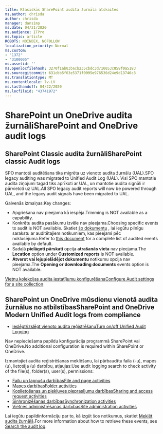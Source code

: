 ```yaml
---
title: Klasiskās SharePoint audita žurnāla atskaites
ms.author: chrisda
author: chrisda
manager: dansimp
ms.date: 04/21/2020
ms.audience: ITPro
ms.topic: article
ROBOTS: NOINDEX, NOFOLLOW
localization_priority: Normal
ms.custom:
- "1372"
- "3100005"
ms.assetid: ''
ms.openlocfilehash: 3270f1ab03bacb235cbdc3d710053c858f0a5183
ms.sourcegitcommit: 631cbb5f03e5371f0995e976536d24e9d13746c3
ms.translationtype: MT
ms.contentlocale: lv-LV
ms.lasthandoff: 04/22/2020
ms.locfileid: "43741972"
---
```

# <a name="sharepoint-and-onedrive-audit-logs"></a><span data-ttu-id="c97b0-102">SharePoint un OneDrive audita žurnāli</span><span class="sxs-lookup"><span data-stu-id="c97b0-102">SharePoint and OneDrive audit logs</span></span>

## <a name="sharepoint-classic-audit-logs"></a><span data-ttu-id="c97b0-103">SharePoint Classic audita žurnāli</span><span class="sxs-lookup"><span data-stu-id="c97b0-103">SharePoint classic Audit logs</span></span>

<span data-ttu-id="c97b0-104">SPO mantotā auditēšana tika migrēta uz vienoto audita žurnālu (UAL).</span><span class="sxs-lookup"><span data-stu-id="c97b0-104">SPO legacy auditing was migrated to Unified Audit Log (UAL).</span></span> <span data-ttu-id="c97b0-105">Visi SPO mantotie audita ziņojumi tagad tiks aprīkoti ar UAL, un mantotie audita signāli ir pārvietoti uz UAL.</span><span class="sxs-lookup"><span data-stu-id="c97b0-105">All SPO legacy audit reports will now be powered through UAL, and the legacy audit signals have been migrated to UAL.</span></span>

<span data-ttu-id="c97b0-106">Galvenās izmaiņas:</span><span class="sxs-lookup"><span data-stu-id="c97b0-106">Key changes:</span></span>

* <span data-ttu-id="c97b0-107">Apgriešana nav pieejama kā iespēja.</span><span class="sxs-lookup"><span data-stu-id="c97b0-107">Trimming is NOT available as a capability.</span></span>
* <span data-ttu-id="c97b0-108">Konkrētu audita pasākumu izvēle nav pieejama.</span><span class="sxs-lookup"><span data-stu-id="c97b0-108">Choosing specific events to audit is NOT available.</span></span> <span data-ttu-id="c97b0-109">Skatiet [šo dokumentu](https://docs.microsoft.com/office365/securitycompliance/search-the-audit-log-in-security-and-compliance) , lai iegūtu pilnīgu sarakstu ar auditētajiem notikumiem, kas pieejami pēc noklusējuma.</span><span class="sxs-lookup"><span data-stu-id="c97b0-109">Refer to [this document](https://docs.microsoft.com/office365/securitycompliance/search-the-audit-log-in-security-and-compliance) for a complete list of audited events available by default.</span></span>
* <span data-ttu-id="c97b0-110">Sadaļā **pielāgoti pārskati** opcija **atrašanās vieta** nav pieejama.</span><span class="sxs-lookup"><span data-stu-id="c97b0-110">The **Location** option under **Customized reports** is NOT available.</span></span>
* <span data-ttu-id="c97b0-111">**Atverot vai lejupielādējot dokumentu** notikumu opcija nav pieejama.</span><span class="sxs-lookup"><span data-stu-id="c97b0-111">The **Opening or downloading documents** events option is NOT available.</span></span>

[<span data-ttu-id="c97b0-112">Vietņu kolekcijas audita iestatījumu konfigurēšana</span><span class="sxs-lookup"><span data-stu-id="c97b0-112">Configure Audit settings for a site collection</span></span>](https://support.office.com/article/Configure-audit-settings-for-a-site-collection-A9920C97-38C0-44F2-8BCB-4CF1E2AE22D2)

## <a name="sharepoint-and-onedrive-modern-unified-audit-logs-from-compliance"></a><span data-ttu-id="c97b0-113">SharePoint un OneDrive mūsdienu vienotā audita žurnālus no atbilstības</span><span class="sxs-lookup"><span data-stu-id="c97b0-113">SharePoint and OneDrive Modern Unified Audit logs from compliance</span></span>

* [<span data-ttu-id="c97b0-114">Ieslēgt/izslēgt vienoto audita reģistrēšanu</span><span class="sxs-lookup"><span data-stu-id="c97b0-114">Turn on/off Unified Audit Logging</span></span>](https://docs.microsoft.com/office365/securitycompliance/turn-audit-log-search-on-or-off) 

<span data-ttu-id="c97b0-115">Nav nepieciešama papildu konfigurācija programmā SharePoint vai OneDrive.</span><span class="sxs-lookup"><span data-stu-id="c97b0-115">No additional configuration is required within SharePoint or OneDrive.</span></span>

<span data-ttu-id="c97b0-116">Izmantojiet audita reģistrēšanas meklēšanu, lai pārbaudītu faila (-u), mapes (u), lietotāja (u) darbību, atļaujas:</span><span class="sxs-lookup"><span data-stu-id="c97b0-116">Use audit logging search to check activity of the file(s), folder(s), user(s), permissions:</span></span>

* [<span data-ttu-id="c97b0-117">Failu un lappušu darbības</span><span class="sxs-lookup"><span data-stu-id="c97b0-117">File and page activities</span></span>](https://docs.microsoft.com/office365/securitycompliance/search-the-audit-log-in-security-and-compliance)
* [<span data-ttu-id="c97b0-118">Mapes darbības</span><span class="sxs-lookup"><span data-stu-id="c97b0-118">Folder activities</span></span>](https://docs.microsoft.com/office365/securitycompliance/search-the-audit-log-in-security-and-compliance#folder-activities)
* [<span data-ttu-id="c97b0-119">Koplietošanas un piekļuves pieprasījumu darbības</span><span class="sxs-lookup"><span data-stu-id="c97b0-119">Sharing and access request activities</span></span>](https://docs.microsoft.com/office365/securitycompliance/search-the-audit-log-in-security-and-compliance#sharing-and-access-request-activities)
* [<span data-ttu-id="c97b0-120">Sinhronizēšanas darbības</span><span class="sxs-lookup"><span data-stu-id="c97b0-120">Synchronization activities</span></span>](https://docs.microsoft.com/office365/securitycompliance/search-the-audit-log-in-security-and-compliance#synchronization-activities)
* [<span data-ttu-id="c97b0-121">Vietnes administrēšanas darbības</span><span class="sxs-lookup"><span data-stu-id="c97b0-121">Site administration activities</span></span>](https://docs.microsoft.com/office365/securitycompliance/search-the-audit-log-in-security-and-compliance#site-administration-activities)

<span data-ttu-id="c97b0-122">Lai iegūtu papildinformāciju par to, kā izgūt šos notikumus, skatiet [Meklēt audita žurnālā](https://docs.microsoft.com/office365/securitycompliance/search-the-audit-log-in-security-and-compliance#search-the-audit-log).</span><span class="sxs-lookup"><span data-stu-id="c97b0-122">For more information about how to retrieve these events, see [Search the audit log](https://docs.microsoft.com/office365/securitycompliance/search-the-audit-log-in-security-and-compliance#search-the-audit-log).</span></span>
